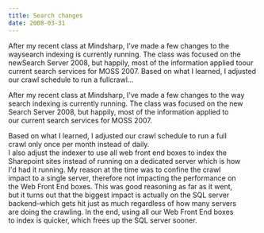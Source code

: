 ```yaml
---
title: Search changes
date: 2008-03-31
---
```


After my recent class at Mindsharp, I've made a few changes to the waysearch indexing is currently running. The class was focused on the newSearch Server 2008, but happily, most of the information applied toour current search services for MOSS 2007. Based on what I learned, I adjusted our crawl schedule to run a fullcrawl…


<!-- end -->

After my recent class at Mindsharp, I've made a few changes to the way  
search indexing is currently running. The class was focused on the new  
Search Server 2008, but happily, most of the information applied to  
our current search services for MOSS 2007.

Based on what I learned, I adjusted our crawl schedule to run a full  
crawl only once per month instead of daily.  
I also adjust the indexer to use all web front end boxes to index the  
Sharepoint sites instead of running on a dedicated server which is how  
I'd had it running. My reason at the time was to confine the crawl  
impact to a single server, therefore not impacting the performance on  
the Web Front End boxes. This was good reasoning as far as it went,  
but it turns out that the biggest impact is actually on the SQL server  
backend–which gets hit just as much regardless of how many servers  
are doing the crawling. In the end, using all our Web Front End boxes  
to index is quicker, which frees up the SQL server sooner.

